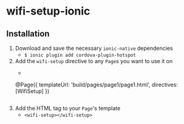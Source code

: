 # wifi-setup-ionic

## Installation

1. Download and save the necessary `ionic-native` dependencies
    * `$ ionic plugin add cordova-plugin-hotspot`
1. Add the `wifi-setup` directive to any `Page`s you want to use it on
    * ```
    @Page({
        templateUrl: 'build/pages/page1/page1.html',
        directives: [WifiSetup]
    })
    ```
1. Add the HTML tag to your `Page`'s template
    * `<wifi-setup></wifi-setup>`
